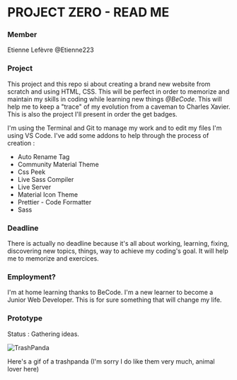 # PROJECT ZERO - READ ME

### Member

Etienne Lefèvre @Etienne223

### Project

This project and this repo si about creating a brand new website from scratch and using HTML, CSS. This will be perfect in order to memorize and maintain my skills in coding while learning new things _@BeCode_. This will help me to keep a "trace" of my evolution from a caveman to Charles Xavier. This is also the project I'll present in order the get badges.

I'm using the Terminal and Git to manage my work and to edit my files I'm using VS Code. I've add some addons to help through the process of creation :

- Auto Rename Tag
- Community Material Theme
- Css Peek
- Live Sass Compiler
- Live Server
- Material Icon Theme
- Prettier - Code Formatter
- Sass

### Deadline

There is actually no deadline because it's all about working, learning, fixing, discovering new topics, things, way to achieve my coding's goal. It will help me to memorize and exercices.

### Employment?

I'm at home learning thanks to BeCode. I'm a new learner to become a Junior Web Developer. This is for sure something that will change my life.

### Prototype

Status : Gathering ideas.

![TrashPanda](https://media.giphy.com/media/vzkSu4oe620Tu/giphy.gif)

Here's a gif of a trashpanda (I'm sorry I do like them very much, animal lover here)

